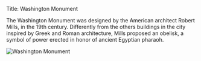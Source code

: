 Title: Washington Monument

The Washington Monument was designed by the American architect Robert Mills, in the 19th century. Differently from the others buildings in the city inspired by Greek and Roman architecture, Mills proposed an obelisk, a symbol of power erected in honor of ancient Egyptian pharaoh.

<img src="/web1-sp/img/washingtonmonument.JPG" alt="Washington Monument">
